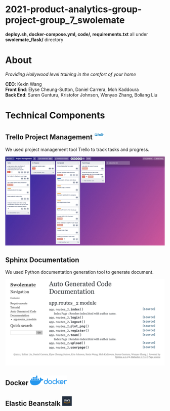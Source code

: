 # 2021-product-analytics-group-project-group_7_swolemate
__deploy.sh, docker-compose.yml, code/, requirements.txt__ all under __swolemate_flask/__ directory


# About

*Providing Hollywood level training in the comfort of your home*

**CEO**: Kexin Wang <br>
**Front End**:  Elyse Cheung-Sutton, Daniel Carrera, Moh Kaddoura <br>
**Back End**: Suren Gunturu, Kristofor Johnson, Wenyao Zhang, Boliang Liu


# Technical Components


## Trello Project Management <img src = './readme/Trello2.png' height = 30>

We used project management tool Trello to track tasks and progress.

<img src = './readme/trello.png'>

## Sphinx Documentation

We used Python documentation generation tool to generate document.

<img src = './readme/sphinx.png'>

## Docker <img src = './readme/docker.png' height = 30>


## Elastic Beanstalk <img src = './readme/aws.jpeg' height = 30>
